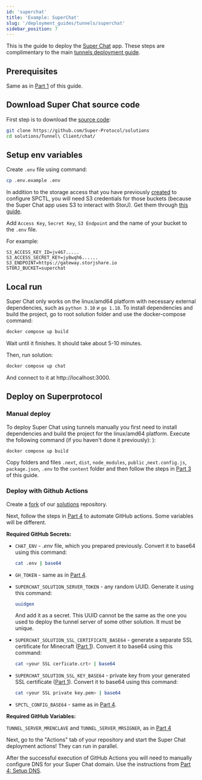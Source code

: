 ```yaml
---
id: 'superchat'
title: 'Example: SuperChat'
slug: '/deployment_guides/tunnels/superchat'
sidebar_position: 7
---
```


This is the guide to deploy the [Super Chat](/developers/offers/superchat) app. These steps are complimentary to the main [tunnels deployment guide](/developers/deployment_guides/tunnels/preparing).

## Prerequisites

Same as in [Part 1](/developers/deployment_guides/tunnels/preparing) of this guide.

## Download Super Chat source code

First step is to download the [source code](https://github.com/Super-Protocol/solutions/tree/main/Tunnel%20Client/chat):

```bash
git clone https://github.com/Super-Protocol/solutions
cd solutions/Tunnel\ Client/chat/
```

## Setup env variables

Create `.env` file using command:

```bash
cp .env.example .env
```

In addition to the storage access that you have previously [created](/developers/cli_guides/configuring) to configure SPCTL, you will need S3 credentials for those buckets (because the Super Chat app uses S3 to interact with StorJ). Get them through [this guide](https://docs.storj.io/dcs/access#create-s3-credentials).

Add `Access Key`, `Secret Key`, `S3 Endpoint` and the name of your bucket to the `.env` file.

For example:

```
S3_ACCESS_KEY_ID=jv467.....
S3_ACCESS_SECRET_KEY=jy8wqh6......
S3_ENDPOINT=https://gateway.storjshare.io
STORJ_BUCKET=superchat
```

## Local run

Super Chat only works on the linux/amd64 platform with necessary external dependencies, such as  `python 3.10` и `go 1.18`. To install dependencies and build the project, go to root solution folder and use the docker-compose command:

```bash
docker compose up build
```

Wait until it finishes. It should take about 5-10 minutes.

Then, run solution:

```bash
docker compose up chat
```

And connect to it at http://localhost:3000.

## Deploy on Superprotocol

### Manual deploy

To deploy Super Chat using tunnels manually you first need to install dependencies and build the project for the linux/amd64 platform. Execute the following command (if you haven't done it previously):
):

```bash
docker compose up build
```

Copy folders and files `.next`, `dist`, `node_modules`, `public` ,`next.config.js`, `package.json`, `.env` to the `content` folder and then follow the steps in [Part 3](/developers/deployment_guides/tunnels/manual_run) of this guide.

### Deploy with Github Actions

Create a [fork](https://docs.github.com/en/get-started/quickstart/fork-a-repo) of our [solutions](https://github.com/Super-Protocol/solutions) repository.

Next, follow the steps in [Part 4](/developers/deployment_guides/tunnels/repo#preparing-secrets-and-variables) to automate GitHub actions. Some variables will be different.

**Required GitHub Secrets:**

- `CHAT_ENV` - *.env* file, which you prepared previously. Convert it to base64 using this command:
  ```bash
  cat .env | base64
  ```

- `GH_TOKEN` - same as in [Part 4](/developers/deployment_guides/tunnels/repo#preparing-secrets-and-variables).

- `SUPERCHAT_SOLUTION_SERVER_TOKEN` - any random UUID. Generate it using this command:

  ```bash
  uuidgen
  ```

  And add it as a secret. This UUID cannot be the same as the one you used to deploy the tunnel server of some other solution. It must be unique.

- `SUPERCHAT_SOLUTION_SSL_CERTIFICATE_BASE64` - generate a separate SSL certificate for Minecraft ([Part 1](/developers/deployment_guides/tunnels/preparing#generating-ssl-certificate)). Convert it to base64 using this command:

  ```bash
  cat <your SSL cerficate.crt> | base64
  ```

- `SUPERCHAT_SOLUTION_SSL_KEY_BASE64` - private key from your generated SSL certificate ([Part 1](/developers/deployment_guides/tunnels/preparing#generating-ssl-certificate)). Convert it to base64 using this command:

  ```bash
  cat <your SSL private key.pem> | base64
  ```

- `SPCTL_CONFIG_BASE64` - same as in [Part 4](/developers/deployment_guides/tunnels/repo#preparing-secrets-and-variables).

**Required GitHub Variables:**

`TUNNEL_SERVER_MRENCLAVE` and `TUNNEL_SERVER_MRSIGNER`, as in [Part 4](/developers/deployment_guides/tunnels/repo#preparing-secrets-and-variables)

Next, go to the "Actions" tab of your repository and start the Super Chat deployment actions! They can run in parallel.

After the successful execution of GitHub Actions you will need to manually configure DNS for your Super Chat domain. Use the instructions from [Part 4: Setup DNS](/developers/deployment_guides/tunnels/repo#setup-dns).
